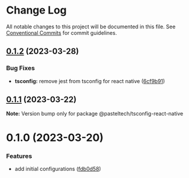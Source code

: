 # Change Log

All notable changes to this project will be documented in this file.
See [Conventional Commits](https://conventionalcommits.org) for commit guidelines.

## [0.1.2](https://github.com/pasteltech/coding-standard-typescript/compare/@pasteltech/tsconfig-react-native@0.1.1...@pasteltech/tsconfig-react-native@0.1.2) (2023-03-28)


### Bug Fixes

* **tsconfig:** remove jest from tsconfig for react native ([6cf9b91](https://github.com/pasteltech/coding-standard-typescript/commit/6cf9b9145c22b12b4f14728a0ba1797bd1204c8b))





## [0.1.1](https://github.com/pasteltech/coding-standard-typescript/compare/@pasteltech/tsconfig-react-native@0.1.0...@pasteltech/tsconfig-react-native@0.1.1) (2023-03-22)

**Note:** Version bump only for package @pasteltech/tsconfig-react-native





# 0.1.0 (2023-03-20)


### Features

* add initial configurations ([fdb0d58](https://github.com/pasteltech/coding-standard-typescript/commit/fdb0d58d7a0bb85c80851aede7756b59a416f528))
